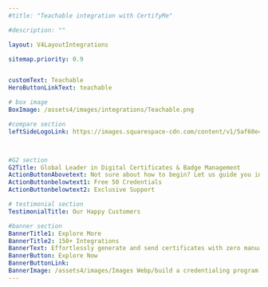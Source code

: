 ```yaml
---
#title: "Teachable integration with CertifyMe"

#description: ""

layout: V4LayoutIntegrations

sitemap.priority: 0.9


customText: Teachable
HeroButtonLinkText: teachable

# box image
BoxImage: /assets4/images/integrations/Teachable.png

#compare section
leftSideLogoLink: https://images.squarespace-cdn.com/content/v1/5af60e40f8370a2691caf2c6/1592933450417-EKFBDGRZ20MHO2JMJOET/2e821e3e-b0ea-40a0-a369-cd3943339ba5-1533318246166.png



#G2 section
G2Title: Global Leader in Digital Certificates & Badge Management
ActionButtonAbovetext: Not sure about how to begin? Let us guide you in the right direction!
ActionButtonbelowtext1: Free 50 Credentials
ActionButtonbelowtext2: Exclusive Support

# testimonial section
TestimonialTitle: Our Happy Customers   

#banner section
BannerTitle1: Explore More
BannerTitle2: 150+ Integrations
BannerText: Effortlessly generate and send certificates with zero manual intervention using the most advanced digital credential management software of 2023.
BannerButton: Explore Now
BannerButtonLink: 
BannerImage: /assets4/images/Images Webp/build a credentialing program.webp
---
```


